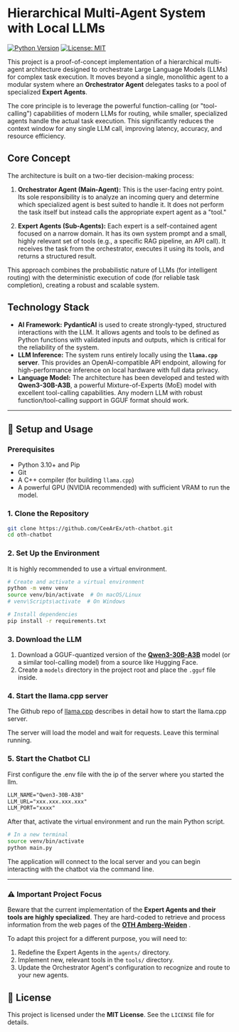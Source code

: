 # Hierarchical Multi-Agent System with Local LLMs

[![Python Version](https://img.shields.io/badge/python-3.11+-blue.svg)](https://www.python.org/)
[![License: MIT](https://img.shields.io/badge/License-MIT-yellow.svg)](https://opensource.org/licenses/MIT)

This project is a proof-of-concept implementation of a hierarchical multi-agent architecture designed to orchestrate Large Language Models (LLMs) for complex task execution. It moves beyond a single, monolithic agent to a modular system where an **Orchestrator Agent** delegates tasks to a pool of specialized **Expert Agents**.

The core principle is to leverage the powerful function-calling (or "tool-calling") capabilities of modern LLMs for routing, while smaller, specialized agents handle the actual task execution. This significantly reduces the context window for any single LLM call, improving latency, accuracy, and resource efficiency.

## Core Concept

The architecture is built on a two-tier decision-making process:

1.  **Orchestrator Agent (Main-Agent):** This is the user-facing entry point. Its sole responsibility is to analyze an incoming query and determine which specialized agent is best suited to handle it. It does not perform the task itself but instead calls the appropriate expert agent as a "tool."

2.  **Expert Agents (Sub-Agents):** Each expert is a self-contained agent focused on a narrow domain. It has its own system prompt and a small, highly relevant set of tools (e.g., a specific RAG pipeline, an API call). It receives the task from the orchestrator, executes it using its tools, and returns a structured result.

This approach combines the probabilistic nature of LLMs (for intelligent routing) with the deterministic execution of code (for reliable task completion), creating a robust and scalable system.

## Technology Stack

*   **AI Framework:** **PydanticAI** is used to create strongly-typed, structured interactions with the LLM. It allows agents and tools to be defined as Python functions with validated inputs and outputs, which is critical for the reliability of the system.
*   **LLM Inference:** The system runs entirely locally using the **`llama.cpp` server**. This provides an OpenAI-compatible API endpoint, allowing for high-performance inference on local hardware with full data privacy.
*   **Language Model:** The architecture has been developed and tested with **Qwen3-30B-A3B**, a powerful Mixture-of-Experts (MoE) model with excellent tool-calling capabilities. Any modern LLM with robust function/tool-calling support in GGUF format should work.

---

## 🚀 Setup and Usage

### Prerequisites

*   Python 3.10+ and Pip
*   Git
*   A C++ compiler (for building `llama.cpp`)
*   A powerful GPU (NVIDIA recommended) with sufficient VRAM to run the model.

### 1. Clone the Repository

```bash
git clone https://github.com/CeeArEx/oth-chatbot.git
cd oth-chatbot
```

### 2. Set Up the Environment

It is highly recommended to use a virtual environment.

```bash
# Create and activate a virtual environment
python -m venv venv
source venv/bin/activate  # On macOS/Linux
# venv\Scripts\activate  # On Windows

# Install dependencies
pip install -r requirements.txt
```

### 3. Download the LLM

1.  Download a GGUF-quantized version of the **[Qwen3-30B-A3B](https://huggingface.co/Qwen/Qwen3-30B-A3B)** model (or a similar tool-calling model) from a source like Hugging Face.
2.  Create a `models` directory in the project root and place the `.gguf` file inside.

### 4. Start the llama.cpp server
The Github repo of [llama.cpp](https://github.com/ggml-org/llama.cpp) describes in detail how to start the llama.cpp server.

The server will load the model and wait for requests. Leave this terminal running.

### 5. Start the Chatbot CLI

First configure the .env file with the ip of the server where you started the llm.

```txt
LLM_NAME="Qwen3-30B-A3B"
LLM_URL="xxx.xxx.xxx.xxx"
LLM_PORT="xxxx"
```

After that, activate the virtual environment and run the main Python script.

```bash
# In a new terminal
source venv/bin/activate
python main.py
```

The application will connect to the local server and you can begin interacting with the chatbot via the command line.

---

### ⚠️ **Important Project Focus**

Beware that the current implementation of the **Expert Agents and their tools are highly specialized**. They are hard-coded to retrieve and process information from the web pages of the **[OTH Amberg-Weiden](https://www.oth-aw.de/)** .

To adapt this project for a different purpose, you will need to:
1.  Redefine the Expert Agents in the `agents/` directory.
2.  Implement new, relevant tools in the `tools/` directory.
3.  Update the Orchestrator Agent's configuration to recognize and route to your new agents.

## 📄 License

This project is licensed under the **MIT License**. See the `LICENSE` file for details.
